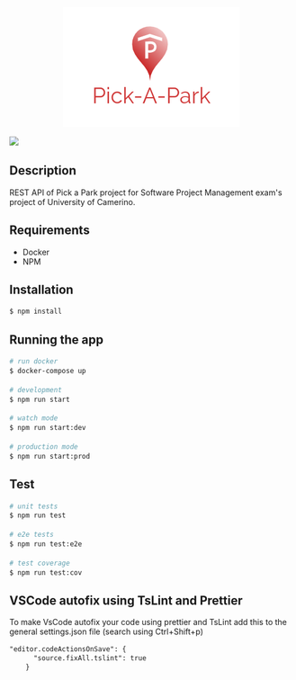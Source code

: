 <p align="center">
  <img src="/assets/images/logo.png" alt="Pick-A-Park"/>
</p>

![](https://github.com/ByPassaRe/Pick-A-Park-RestfulApi/workflows/Node%20CI/badge.svg)

## Description

REST API of Pick a Park project for Software Project Management exam's project of University of Camerino. 

## Requirements
- Docker
- NPM

## Installation

```bash
$ npm install
```

## Running the app

```bash
# run docker
$ docker-compose up

# development
$ npm run start

# watch mode
$ npm run start:dev

# production mode
$ npm run start:prod
```

## Test

```bash
# unit tests
$ npm run test

# e2e tests
$ npm run test:e2e

# test coverage
$ npm run test:cov
```


## VSCode autofix using TsLint and Prettier

To make VsCode autofix your code using prettier and TsLint add this to the general settings.json file (search using Ctrl+Shift+p)


```
"editor.codeActionsOnSave": {
      "source.fixAll.tslint": true
    }
```

